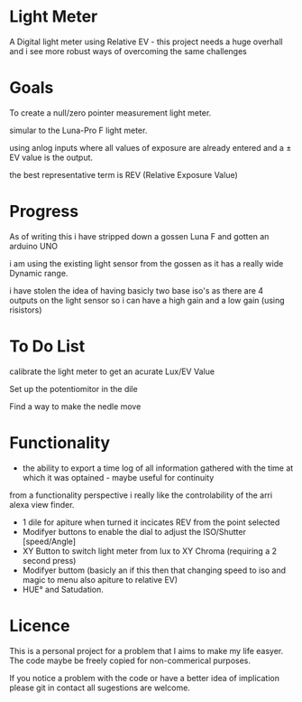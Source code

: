 # Light Meter
A Digital light meter using Relative EV - this project needs a huge overhall and i see more robust ways of overcoming the same challenges


# Goals
To create a null/zero pointer measurement light meter.

simular to the Luna-Pro F light meter.

using anlog inputs where all values of exposure are already entered and a ± EV value is the output.

the best representative term is REV (Relative Exposure Value)

# Progress
As of writing this i have stripped down a gossen Luna F and gotten an arduino UNO

i am using the existing light sensor from the gossen as it has a really wide Dynamic range.

i have stolen the idea of having basicly two base iso's as there are 4 outputs on the light sensor so i can have a high gain and a low gain (using risistors)


# To Do List
calibrate the light meter to get an acurate Lux/EV Value 

Set up the potentiomitor in the dile

Find a way to make the nedle move 


# Functionality

- the ability to export a time log of all information gathered with the time at which it was optained - maybe useful for continuity

from a functionality perspective i really like the controlability of the arri alexa view finder.
- 1 dile for apiture when turned it incicates REV from the point selected
- Modifyer buttons to enable the dial to adjust the ISO/Shutter [speed/Angle]
- XY Button to switch light meter from lux to XY Chroma (requiring a 2 second press)
- Modifyer buttom (basicly an if this then that changing speed to iso and magic to menu also apiture to relative EV)
- HUE° and Satudation.


# Licence

This is a personal project for a problem that I aims to make my life easyer. The code maybe be freely copied for non-commerical purposes.

If you notice a problem with the code or have a better idea of implication please git in contact all sugestions are welcome. 
